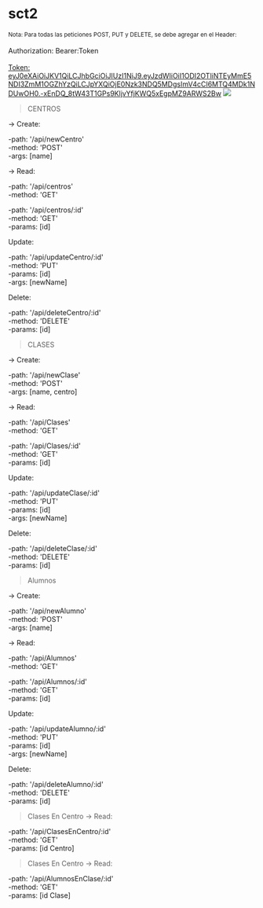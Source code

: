 # sct2

<small>Nota: Para todas las peticiones POST, PUT y DELETE, se debe agregar en el Header:</small><br><br>
Authorization: Bearer:Token <br><br>
<u>Token: eyJ0eXAiOiJKV1QiLCJhbGciOiJIUzI1NiJ9.eyJzdWIiOiI1ODI2OTliNTEyMmE5NDI3ZmM1OGZhYzQiLCJpYXQiOjE0Nzk3NDQ5MDgsImV4cCI6MTQ4MDk1NDUwOH0.-xEnDQ_8tW43T1GPs9KljvYfjKWQ5xEgpMZ9ARWS2Bw</u>
<img src="http://res.cloudinary.com/pluriza/image/upload/v1479771481/Captura_de_pantalla_2016-11-21_a_las_6.37.12_p.m._rzn7ta.png">

>CENTROS

-> Create: 

-path: '/api/newCentro'<br>
-method: 'POST'<br>
-args: [name]<br>

-> Read:

-path: '/api/centros'<br>
-method: 'GET'<br>

-path: '/api/centros/:id'<br>
-method: 'GET'<br>
-params: [id]<br>

Update:

-path: '/api/updateCentro/:id'<br>
-method: 'PUT'<br>
-params: [id]<br>
-args: [newName]<br>

Delete: 

-path: '/api/deleteCentro/:id'<br>
-method: 'DELETE'<br>
-params: [id]<br>

>CLASES

-> Create: 

-path: '/api/newClase'<br>
-method: 'POST'<br>
-args: [name, centro]<br>

-> Read:

-path: '/api/Clases'<br>
-method: 'GET'<br>

-path: '/api/Clases/:id'<br>
-method: 'GET'<br>
-params: [id]<br>

Update:

-path: '/api/updateClase/:id'<br>
-method: 'PUT'<br>
-params: [id]<br>
-args: [newName]<br>

Delete: 

-path: '/api/deleteClase/:id'<br>
-method: 'DELETE'<br>
-params: [id]<br>

>Alumnos

-> Create: 

-path: '/api/newAlumno'<br>
-method: 'POST'<br>
-args: [name]<br>

-> Read:

-path: '/api/Alumnos'<br>
-method: 'GET'<br>

-path: '/api/Alumnos/:id'<br>
-method: 'GET'<br>
-params: [id]<br>

Update:

-path: '/api/updateAlumno/:id'<br>
-method: 'PUT'<br>
-params: [id]<br>
-args: [newName]<br>

Delete: 

-path: '/api/deleteAlumno/:id'<br>
-method: 'DELETE'<br>
-params: [id]<br>

>Clases En Centro
-> Read:

-path: '/api/ClasesEnCentro/:id'<br>
-method: 'GET'<br>
-params: [id Centro]<br>

>Clases En Centro
-> Read:

-path: '/api/AlumnosEnClase/:id'<br>
-method: 'GET'<br>
-params: [id Clase]<br>
